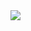 <img src="https://capsule-render.vercel.app/api?type=Slice&color=auto&height=200&section=header&text=selfhiam&fontSize=90" />
